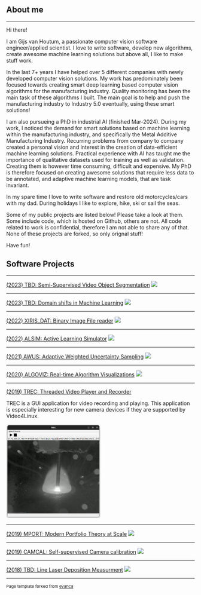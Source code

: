 ## About me

---

Hi there!

I am Gijs van Houtum, a passionate computer vision software engineer/applied scientist. 
I love to write software, develop new algorithms, create awesome machine learning solutions but above all, 
I like to make stuff work. 

In the last 7+ years I have helped over 5 different companies with newly developed computer vision solutions.
My work has predominately been focused towards creating smart deep learning based computer vision algorithms 
for the manufacturing industry. Quality monitoring has been the main task of these algorithms I built.
The main goal is to help and push the manufacturing industry to Industry 5.0 eventually, using these smart solutions! 

I am also pursueing a PhD in industrial AI (finished Mar-2024). During my work, I noticed the demand for smart 
solutions based on machine learning within the manufacturing industry, and specifically the Metal Additive Manufacturing 
Industry. Recurring problems from company to company created a personal vision and interest in the creation of 
data-efficient machine learning solutions. Practical experience with AI has taught me the importance of qualitative datasets
used for training as well as validation. Creating them is however time consuming, difficult and expensive. My PhD is 
therefore focused on creating awesome solutions that require less data to be annotated, and adaptive machine learning models, 
that are task invariant.

In my spare time I love to write software and restore old motorcycles/cars with my dad. 
During holidays I like to explore, hike, ski or sail the seas.

Some of my public projects are listed below! Please take a look at them. Some include code, 
which is hosted on Github, others are not. All code related to work is confidential, 
therefore I am not able to share any of that. None of these projects are forked,
so only orignal stuff!

Have fun!

## Software Projects

---
[(2023) TBD: Semi-Supervised Video Object Segmentation](/pdf/CV1.pdf)
<img src="images/dummy_thumbnail.jpg?raw=true"/>

---
[(2023) TBD: Domain shifts in Machine Learning](/pdf/CV1.pdf)
<img src="images/dummy_thumbnail.jpg?raw=true"/>

---
[(2022) XIRIS_DAT: Binary Image File reader](/pdf/CV1.pdf)
<img src="images/dummy_thumbnail.jpg?raw=true"/>

---
[(2022) ALSIM: Active Learning Simulator](/pdf/CV1.pdf)
<img src="images/dummy_thumbnail.jpg?raw=true"/>

---
[(2021) AWUS: Adaptive Weighted Uncertainty Sampling](/sample_page)
<img src="images/dummy_thumbnail.jpg?raw=true"/>

---
[(2020) ALGOVIZ: Real-time Algorithm Visualizations](https://github.com/gijsvanhoutum/algoviz)
<img src="images/dummy_thumbnail.jpg?raw=true"/>

---
[(2019) TREC: Threaded Video Player and Recorder](https://github.com/gijsvanhoutum/trec)

TREC is a GUI application for video recording and playing. This application is especially interesting for new camera devices if they are supported by Video4Linux.

<img src="https://github.com/gijsvanhoutum/trec/blob/master/icons/screenshot.png?raw=true"  style="max-width: 50%;"/>

---
[(2019) MPORT: Modern Portfolio Theory at Scale](http://example.com/)
<img src="images/dummy_thumbnail.jpg?raw=true"/>

---
[(2019) CAMCAL: Self-supervised Camera calibration](http://example.com/)
<img src="images/dummy_thumbnail.jpg?raw=true"/>

---
[(2018) TBD: Line Laser Deposition Measurment](http://example.com/)
<img src="images/dummy_thumbnail.jpg?raw=true"/>

---
<p style="font-size:11px">Page template forked from <a href="https://github.com/evanca/quick-portfolio">evanca</a></p>
<!-- Remove above link if you don't want to attibute -->
